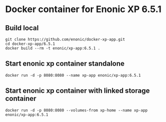 # Docker container for Enonic XP 6.5.1

## Build local

    git clone https://github.com/enonic/docker-xp-app.git
    cd docker-xp-app/6.5.1
    docker build --rm -t enonic/xp-app:6.5.1 .

## Start enonic xp container standalone

    docker run -d -p 8080:8080 --name xp-app enonic/xp-app:6.5.1

## Start enonic xp container with linked storage container

    docker run -d -p 8080:8080 --volumes-from xp-home --name xp-app enonic/xp-app:6.5.1
